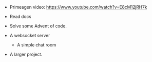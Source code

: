- Primeagen video: https://www.youtube.com/watch?v=E8cM12jRH7k

- Read docs
- Solve some Advent of code.
- A websocket server
	- A simple chat room
- A larger project.